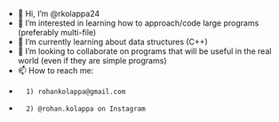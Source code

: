 - 👋 Hi, I’m @rkolappa24
- 👀 I’m interested in learning how to approach/code large programs (preferably multi-file)
- 🌱 I’m currently learning about data structures (C++)
- 💞️ I’m looking to collaborate on programs that will be useful in the real world (even if they are simple programs)
- 📫 How to reach me: 
-       1) rohankolappa@gmail.com
-       2) @rohan.kolappa on Instagram

<!---
rkolappa24/rkolappa24 is a ✨ special ✨ repository because its `README.md` (this file) appears on your GitHub profile.
You can click the Preview link to take a look at your changes.
--->
